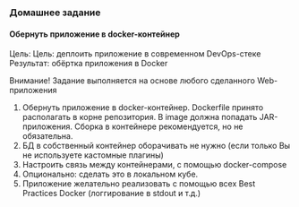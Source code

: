 ### Домашнее задание
#### Обернуть приложение в docker-контейнер
Цель: Цель: деплоить приложение в современном DevOps-стеке
Результат: обёртка приложения в Docker

Внимание! Задание выполняется на основе любого сделанного Web-приложения
1. Обернуть приложение в docker-контейнер. Dockerfile принято располагать в корне репозитория. В image должна попадать JAR-приложения. Сборка в контейнере рекомендуется, но не обязательна.
2. БД в собственный контейнер оборачивать не нужно (если только Вы не используете кастомные плагины)
3. Настроить связь между контейнерами, с помощью docker-compose
4. Опционально: сделать это в локальном кубе.
5. Приложение желательно реализовать с помощью всех Best Practices Docker (логгирование в stdout и т.д.)
